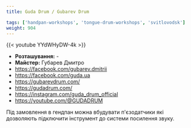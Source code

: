 ```yaml
---
title: Guda Drum / Gubarev Drum

tags: ['handpan-workshops', 'tongue-drum-workshops', 'svitlovodsk']
weight: 904
---
```

{{< youtube YYdWHyDW-4k >}}

- **Розташування:** -
- **Майстер:** Губарев Дмитро
- https://facebook.com/gubarev.dmitrii
- https://facebook.com/guda.ua
- https://gubarevdrum.com/
- https://gudadrum.com/
- https://instagram.com/guda_drum_official
- https://youtube.com/@GUDADRUM

Під замовлення в гендпан можна вбудувати п'єзодатчики які дозволяють підключити інструмент до системи посилення звуку.
